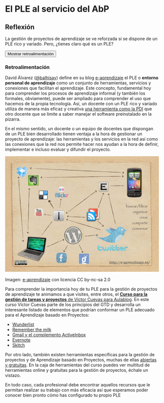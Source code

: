 
# El PLE al servicio del AbP

## Reflexión

La gestión de proyectos de aprendizaje se ve reforzada si se dispone de un PLE rico y variado. Pero, ¿tienes claro qué es un PLE?

<input type="button" name="toggle-feedback-10" value="Mostrar retroalimentación" class="feedbackbutton" onclick="$exe.toggleFeedback(this,true);return false" />

### Retroalimentación

David &Aacute;lvarez ([@balhisay](http://twitter.com/balhisay)) define en su blog [e-aprendizaje](http://e-aprendizaje.es) el PLE o **entorno personal de aprendizaje** como un conjunto de herramientas, servicios y conexiones que facilitan el aprendizaje. Este concepto, fundamental hoy para comprender los procesos de aprendizaje informal (y también los formales, obviamente), puede ser ampliado para comprender el uso que hacemos de la propia tecnología. Así, un docente con un PLE rico y variado utiliza de manera más eficaz y creativa [una herramienta como la PDI](http://www.educacontic.es/blog/una-mirada-la-pdi-desde-el-concepto-de-ple) que otro docente que se limite a saber manejar el software preinstalado en la pizarra.

En el mismo sentido, un docente o un equipo de docentes que dispongan de un PLE bien desarrollado tienen ventaja a la hora de gestionar un proyecto de aprendizaje: las herramientas y los servicios en la red así como las conexiones que la red nos permite hacer nos ayudan a la hora de definir, implementar e incluso evaluar y difundir el proyecto.

![](img/PLE2.jpg)

Imagen: [e-aprendizaje](http://www.flickr.com/photos/49807822@N05/6305547278) con licencia CC by-nc-sa 2.0

Para comprender la importancia hoy de tu PLE para la gestión de proyectos de aprendizaje te animamos a que visites, entre otros, el [**Curso para la gestión de tareas y proyectos** de Víctor Cuevas para Aulablog](https://sites.google.com/a/iniciafp.es/gestiontareasyproyectos/). En este curso Víctor Cuevas parte de los principios del GTD y desarrolla un interesante listado de elementos que podrían conformar un PLE adecuado para el Aprendizaje basado en Proyectos:

- [Wunderlist](https://sites.google.com/a/iniciafp.es/gestiontareasyproyectos/curso/tema3)
- [Remember the milk](https://sites.google.com/a/iniciafp.es/gestiontareasyproyectos/curso/tema-4)
- [Gmail y el complemento ActiveInbox](https://sites.google.com/a/iniciafp.es/gestiontareasyproyectos/curso/tema-5)
- [Evernote](https://sites.google.com/a/iniciafp.es/gestiontareasyproyectos/curso/tema-6)
- [Skitch](https://sites.google.com/a/iniciafp.es/gestiontareasyproyectos/curso/tema-7-1)

Por otro lado, también existen herramientas específicas para la gestión de proyectos y de Aprendizaje basado en Proyectos, muchas de ellas [abiertas y gratuitas](http://wwwhatsnew.com/2012/01/22/aplicaciones-open-source-para-la-gestion-de-proyectos/). En la caja de herramientas del curso puedes ver multitud de herramientas online y gratuitas para la gestión de proyectos, échale un vistazo.

En todo caso, cada profesional debe encontrar aquellos recursos que le permitan realizar su trabajo con más eficacia así que esperamos poder conocer bien pronto cómo has configurado tu propio PLE

 

